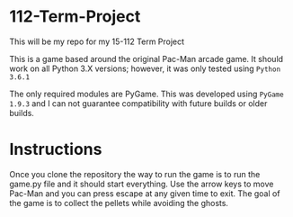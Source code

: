# 112-Term-Project
This will be my repo for my 15-112 Term Project

This is a game based around the original Pac-Man arcade game. It should work on
all Python 3.X versions; however, it was only tested using `Python 3.6.1`

The only required modules are PyGame. This was developed using `PyGame 1.9.3` and
I can not guarantee compatibility with future builds or older builds.

# Instructions
Once you clone the repository the way to run the game is to run the game.py file
and it should start everything. Use the arrow keys to move Pac-Man and you can
press escape at any given time to exit. The goal of the game is to collect the
pellets while avoiding the ghosts.

